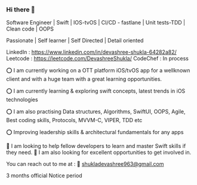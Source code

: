 ### Hi there 👋

Software Engineer | Swift | IOS-tvOS | CI/CD - fastlane | Unit tests-TDD | Clean code | OOPS

Passionate | Self learner | Self Directed | Detail oriented 


LinkedIn : https://www.linkedin.com/in/devashree-shukla-64282a82/
Leetcode : https://leetcode.com/DevashreeShukla/
CodeChef : In process


⭕️ I am currently working on a OTT platform iOS/tvOS app for a wellknown client and with a huge team with a great learning opportunities.

⭕️ I am currently learning & exploring swift concepts, latest trends in iOS technologies

⭕️ I am also practising Data structures, Algorithms, SwiftUI, OOPS, Agile, Best coding skills, Protocols, MVVM-C, VIPER, TDD etc

⭕️ Improving leadership skills & architectural fundamentals for any apps


🔆 I am looking to help fellow developers to learn and master Swift skills if they need. 
🔆 I am also looking for excellent opportunities to get involved in.

You can reach out to me at : 📩 shukladevashree963@gmail.com

3 months official Notice period
